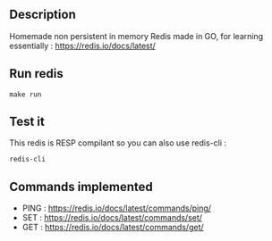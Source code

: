 ## Description

Homemade non persistent in memory Redis made in GO, for learning essentially : https://redis.io/docs/latest/


## Run redis

```
make run
```

## Test it

This redis is RESP compilant so you can also use redis-cli :

```
redis-cli
```

## Commands implemented

- PING : https://redis.io/docs/latest/commands/ping/
- SET : https://redis.io/docs/latest/commands/set/
- GET : https://redis.io/docs/latest/commands/get/
